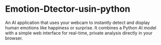 # Emotion-Dtector-usin-python
An AI application that uses your webcam to instantly detect and display human emotions like happiness or surprise. It combines a Python AI model with a simple web interface for real-time, private analysis directly in your browser.
